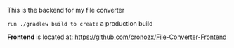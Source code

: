 This is the backend for my file converter

```run ./gradlew build to create``` a production build

**Frontend** is located at: https://github.com/cronozx/File-Converter-Frontend
